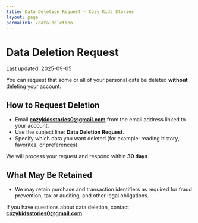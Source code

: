 ```yaml
---
title: Data Deletion Request — Cozy Kids Stories
layout: page
permalink: /data-deletion
---
```


# Data Deletion Request

Last updated: 2025-09-05

You can request that some or all of your personal data be deleted **without** deleting your account.

## How to Request Deletion
- Email **cozykidsstories0@gmail.com** from the email address linked to your account.
- Use the subject line: **Data Deletion Request**.
- Specify which data you want deleted (for example: reading history, favorites, or preferences).

We will process your request and respond within **30 days**.

## What May Be Retained
- We may retain purchase and transaction identifiers as required for fraud prevention, tax or auditing, and other legal obligations.

If you have questions about data deletion, contact **cozykidsstories0@gmail.com**.
